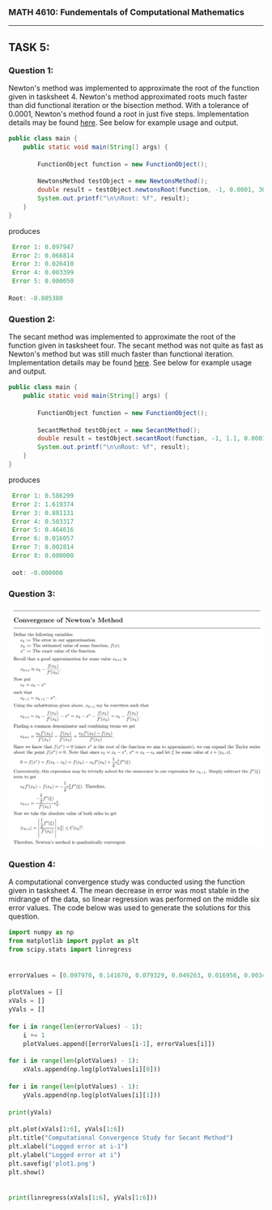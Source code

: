 ### MATH 4610: Fundementals of Computational Mathematics 
***

## TASK 5:

### Question 1:

Newton's method was implemented to approximate the root of the function given in tasksheet 4. Newton's method 
approximated roots much faster than did functional iteration or the bisection method. With a tolerance of 0.0001,
Newton's method found a root in just five steps. Implementation details may be found [here](https://github.com/HyrumHansen/math4610/blob/main/code/task5/NewtonsMethod.md). See below for example usage and output.

```java
public class main {
    public static void main(String[] args) {

        FunctionObject function = new FunctionObject();

        NewtonsMethod testObject = new NewtonsMethod();
        double result = testObject.newtonsRoot(function, -1, 0.0001, 30);
        System.out.printf("\n\nRoot: %f", result);
    }
}
```

produces

```java
 Error 1: 0.097947
 Error 2: 0.066814
 Error 3: 0.026410
 Error 4: 0.003399
 Error 5: 0.000050

Root: -0.805380
```

### Question 2:

The secant method was implemented to approximate the root of the function given in tasksheet four. The secant method was not quite as fast as Newton's
method but was still much faster than functional iteration. Implementation details may be found [here](https://github.com/HyrumHansen/math4610/blob/main/code/task5/SecantMethod.md). See below for example usage and output.

```java
public class main {
    public static void main(String[] args) {

        FunctionObject function = new FunctionObject();

        SecantMethod testObject = new SecantMethod();
        double result = testObject.secantRoot(function, -1, 1.1, 0.0001, 30);
        System.out.printf("\n\nRoot: %f", result);
    }
}
```

produces

```java
 Error 1: 0.586299
 Error 2: 1.619374
 Error 3: 0.881131
 Error 4: 0.503317
 Error 5: 0.464616
 Error 6: 0.016057
 Error 7: 0.002814
 Error 8: 0.000000

 oot: -0.000000
```

### Question 3:

![](images/task5/newtons_convergence.png)

### Question 4:

A computational convergence study was conducted using the function given in tasksheet 4. The mean decrease in error was most stable in the midrange of the data, so linear regression was performed on the middle six error values. The code below was used to generate the solutions for this question.

```python
import numpy as np
from matplotlib import pyplot as plt
from scipy.stats import linregress


errorValues = [0.097970, 0.141670, 0.079329, 0.049263, 0.016956, 0.003442, 0.000245, 0.000004]

plotValues = []
xVals = []
yVals = []

for i in range(len(errorValues) - 1):
    i += 1
    plotValues.append([errorValues[i-1], errorValues[i]])

for i in range(len(plotValues) - 1):
    xVals.append(np.log(plotValues[i][0]))

for i in range(len(plotValues) - 1):
    yVals.append(np.log(plotValues[i][1]))

print(yVals)

plt.plot(xVals[1:6], yVals[1:6])
plt.title("Computational Convergence Study for Secant Method")
plt.xlabel("Logged error at i-1")
plt.ylabel("Logged error at i")
plt.savefig('plot1.png')
plt.show()


print(linregress(xVals[1:6], yVals[1:6]))
```

